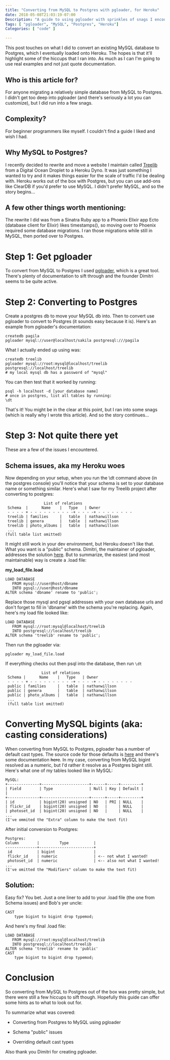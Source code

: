 ```yaml
---
title: "Converting from MySQL to Postgres with pgloader, for Heroku"
date: 2018-05-08T21:03:19-07:00
Description: "A guide to using pgloader with sprinkles of snags I encountered."
Tags: [ "pgloader", "MySQL", "Postgres", "Heroku"]
Categories: [ "code" ]

---
```


This post touches on what I did to convert an existing MySQL database to Postgres, which I eventually loaded onto Heroku. The hopes is that it'll highlight some of the hiccups that I ran into.
As much as I can I'm going to use real examples and not just quote documentation.

## Who is this article for?

For anyone migrating a relatively simple database from MySQL to Postgres. I didn't get too deep into pgloader (and there's seriously a lot you can customize), but I did run into a few snags.

## Complexity?

For beginner programmers like myself. I couldn't find a guide I liked and wish I had.

## Why MySQL to Postgres?

I recently decided to rewrite and move a website I maintain called [Treelib](https://treelib.ca) from a Digital Ocean Droplet to a Heroku Dyno. It was just something I wanted to try and it makes things easier for the scale of traffic I'd be dealing with. Heroku works out of the box with Postgres, but you can use add-ons like ClearDB if you'd prefer to use MySQL. I didn't prefer MySQL, and so the story begins…


## A few other things worth mentioning:

The rewrite I did was from a Sinatra Ruby app to a Phoenix Elixir app
Ecto (database client for Elixir) likes timestamps(), so moving over to Phoenix required some database migrations. I ran those migrations while still in MySQL, then ported over to Postgres.

# Step 1: Get pgloader
To convert from MySQL to Postgres I used [pgloader](https://pgloader.io/), which is a great tool. There's plenty of documentation to sift through and the founder Dimitri seems to be quite active.

# Step 2: Converting to Postgres
Create a postgres db to move your MySQL db into. Then to convert use pgloader to convert to Postgres (it sounds easy because it is). Here's an example from pgloader's documentation:

```
createdb pagila
pgloader mysql://user@localhost/sakila postgresql:///pagila
```

What I actually ended up using was:

```
createdb treelib
pgloader mysql://root:mysql@localhost/treelib postgresql://localhost/treelib
# my local mysql db has a password of "mysql"
```

You can then test that it worked by running:

```
psql -h localhost -d [your database name]
# once in postgres, list all tables by running:
\dt
```

That's it! You might be in the clear at this point, but I ran into some snags (which is really why I wrote this article). And so the story continues…

# Step 3: Not quite there yet
These are a few of the issues I encountered.

## Schema issues, aka my Heroku woes

Now depending on your setup, when you run the \dt command above (in the postgres console) you'll notice that your schema is set to your database name or something similar. Here's what I saw for my Treelib project after converting to postgres:

```
                 List of relations
 Schema  |      Name    |   Type   | Owner
 - - - - + - - - - - - - - - -+ - - - -+ - - - - - - - -
 treelib | families     |   table  | nathanwillson
 treelib | genera       |   table  | nathanwillson
 treelib | photo_albums |   table  | nathanwillson
 ...
(full table list omitted)
```

It might still work in your dev environment, but Heroku doesn't like that. What you want is a "public" schema.
Dimitri, the maintainer of pgloader, addresses the solution [here](https://github.com/dimitri/pgloader/issues/645). But to summarize, the easiest (and most maintainable) way is create a .load file:

**my_load_file.load**

```
LOAD DATABASE
   FROM mysql://user@host/dbname
   INTO pgsql://user@host/dbname
ALTER schema 'dbname' rename to 'public';
```

Replace those mysql and pgsql addresses with your own database urls and don't forget to fill in 'dbname' with the schema you're replacing. Again, here's my load file looked like:

```
LOAD DATABASE
   FROM mysql://root:mysql@localhost/treelib
   INTO postgresql://localhost/treelib
ALTER schema 'treelib' rename to 'public';
```


Then run the pgloader via:

`pgloader my_load_file.load`

If everything checks out then psql into the database, then run `\dt`

```
                List of relations
 Schema |      Name    |   Type   | Owner
 - - - - + - - - - - - - - - -+ - - - -+ - - - - - - - -
 public | families     |   table  | nathanwillson
 public | genera       |   table  | nathanwillson
 public | photo_albums |   table  | nathanwillson
 ...
 (full table list omitted)
```

# Converting MySQL bigints (aka: casting considerations)

When converting from MySQL to Postgres, pgloader has a number of default cast types. The source code for those defaults is [here](https://github.com/dimitri/pgloader/blob/master/src/sources/mysql/mysql-cast-rules.lisp) and there's some documentation ~~here~~. In my case, converting from MySQL bigint resolved as a numeric, but I'd rather it resolve as a Postgres bigint still. Here's what one of my tables looked like in MySQL:

```
MySQL:
+--------------+---------------------+------+-----+---------+
| Field        | Type                | Null | Key | Default |         |
+--------------+---------------------+------+-----+---------+
| id           | bigint(20) unsigned | NO   | PRI | NULL    |
| flickr_id    | bigint(20) unsigned | NO   |     | NULL    |
| photoset_id  | bigint(20) unsigned | NO   |     | NULL    |
...
(I've ommited the "Extra" column to make the text fit)
```

After initial conversion to Postgres:
```
Postgres:
Column        |         Type           |
--------------+------------------------+
 id           | bigint                 |
 flickr_id    | numeric                | <-- not what I wanted!
 photoset_id  | numeric                | <-- also not what I wanted!
...
(I've omitted the "Modifiers" column to make the text fit)
```

## Solution:
Easy fix? You bet. Just a one liner to add to your .load file (the one from Schema issues) and Bob's yer uncle:

```
CAST
    type bigint to bigint drop typemod;

```
And here's my final .load file:
```
LOAD DATABASE
   FROM mysql://root:mysql@localhost/treelib
   INTO postgresql://localhost/treelib
ALTER schema 'treelib' rename to 'public'
CAST
    type bigint to bigint drop typemod;
```

# Conclusion
So converting from MySQL to Postgres out of the box was pretty simple, but there were still a few hiccups to sift though. Hopefully this guide can offer some hints as to what to look out for.

To summarize what was covered:

- Converting from Postgres to MySQL using pgloader

- Schema "public" issues

- Overriding default cast types

Also thank you Dimitri for creating pgloader.

